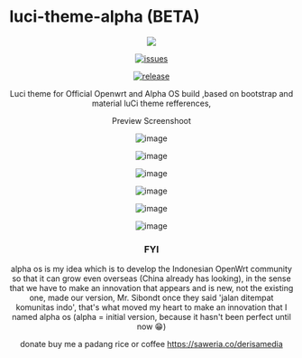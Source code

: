 [issues]: https://github.com/derisamedia/luci-theme-alpha/issues
[issues-badge]: https://img.shields.io/badge/Issues-welcome-brightgreen.svg?style=flat-square
[release]: https://github.com/derisamedia/luci-theme-alpha/releases
[release-badge]: https://img.shields.io/badge/check-releases-blue






# luci-theme-alpha (BETA)
<div align="center">
<img src="https://raw.githubusercontent.com/derisamedia/luci-theme-alpha/master/luasrc/brand.png">

[![issues][issues-badge]][issues]

[![release][release-badge]][release]



Luci theme for Official Openwrt and Alpha OS build ,based on bootstrap and material luCi theme refferences,
<summary>Preview Screenshoot</summary>
<p>
  
![image](https://raw.githubusercontent.com/derisamedia/luci-theme-alpha/master/ss1.png)
  
![image](https://raw.githubusercontent.com/derisamedia/luci-theme-alpha/master/ss2.png)

![image](https://raw.githubusercontent.com/derisamedia/luci-theme-alpha/master/ss3.png)

![image](https://raw.githubusercontent.com/derisamedia/luci-theme-alpha/master/mobileview1.png)

![image](https://raw.githubusercontent.com/derisamedia/luci-theme-alpha/master/mobileview2.png)

![image](https://raw.githubusercontent.com/derisamedia/luci-theme-alpha/master/mobileview3.png)

</p>

### FYI

alpha os is my idea which is to develop the Indonesian OpenWrt community so that it can grow even overseas (China already has looking), in the sense that we have to make an innovation that appears and is new, not the existing one, made our version, Mr. Sibondt once they said 'jalan ditempat komunitas indo', that's what moved my heart to make an innovation that I named alpha os (alpha = initial version, because it hasn't been perfect until now 😁)

donate
buy me a padang rice or coffee
https://saweria.co/derisamedia
